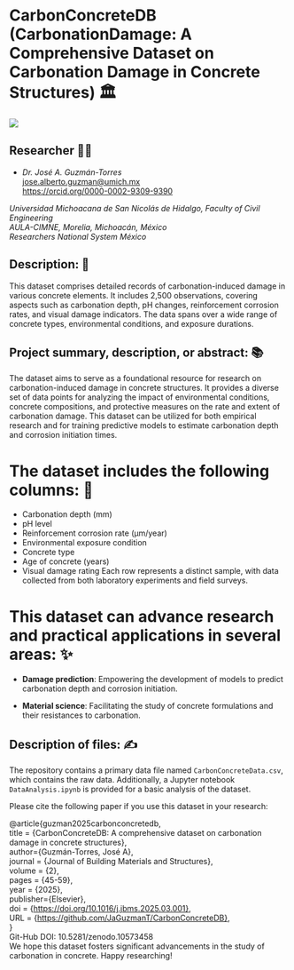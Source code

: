 # CarbonConcreteDB (CarbonationDamage: A Comprehensive Dataset on Carbonation Damage in Concrete Structures) 🏛️
![](CarbonationOverview.png)

## Researcher 🧑‍🔬
- *Dr. José A. Guzmán-Torres* <br />
jose.alberto.guzman@umich.mx <br />
https://orcid.org/0000-0002-9309-9390

*Universidad Michoacana de San Nicolás de Hidalgo, Faculty of Civil Engineering* <br />
*AULA-CIMNE, Morelia, Michoacán, México* <br />
*Researchers National System México*

## Description: 📝
This dataset comprises detailed records of carbonation-induced damage in various concrete elements. It includes 2,500 observations, covering aspects such as carbonation depth, pH changes, reinforcement corrosion rates, and visual damage indicators. The data spans over a wide range of concrete types, environmental conditions, and exposure durations.

## Project summary, description, or abstract: 📚

The dataset aims to serve as a foundational resource for research on carbonation-induced damage in concrete structures. It provides a diverse set of data points for analyzing the impact of environmental conditions, concrete compositions, and protective measures on the rate and extent of carbonation damage. This dataset can be utilized for both empirical research and for training predictive models to estimate carbonation depth and corrosion initiation times.

# The dataset includes the following columns: 🔬

- Carbonation depth (mm)
- pH level
- Reinforcement corrosion rate (µm/year)
- Environmental exposure condition
- Concrete type
- Age of concrete (years)
- Visual damage rating
Each row represents a distinct sample, with data collected from both laboratory experiments and field surveys.

# This dataset can advance research and practical applications in several areas: ✨

- **Damage prediction**: Empowering the development of models to predict carbonation depth and corrosion initiation.

- **Material science**: Facilitating the study of concrete formulations and their resistances to carbonation.

## Description of files: ✍️
The repository contains a primary data file named `CarbonConcreteData.csv`, which contains the raw data. Additionally, a Jupyter notebook `DataAnalysis.ipynb` is provided for a basic analysis of the dataset.

Please cite the following paper if you use this dataset in your research:

@article{guzman2025carbonconcretedb, <br />
  title = {CarbonConcreteDB: A comprehensive dataset on carbonation damage in concrete structures}, <br />
  author={Guzmán-Torres, José A}, <br />
  journal = {Journal of Building Materials and Structures}, <br />
  volume = {2}, <br />
  pages = {45-59}, <br />
  year = {2025}, <br />
  publisher={Elsevier}, <br />
  doi = {https://doi.org/10.1016/j.jbms.2025.03.001}, <br />
  URL = {https://github.com/JaGuzmanT/CarbonConcreteDB}, <br />
} <br />
Git-Hub DOI: 10.5281/zenodo.10573458 <br />
We hope this dataset fosters significant advancements in the study of carbonation in concrete. Happy researching!
